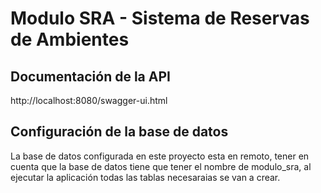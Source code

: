# Modulo SRA - Sistema de Reservas de Ambientes

## Documentación de la API
http://localhost:8080/swagger-ui.html


## Configuración de la base de datos
La base de datos configurada en este proyecto esta en remoto, tener en cuenta que la base de datos tiene que tener el nombre de modulo_sra, al ejecutar la aplicación todas las tablas necesaraias se van a crear.
